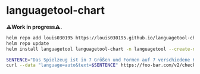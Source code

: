 # languagetool-chart

**⚠️Work in progress⚠️.**


```bash
helm repo add louis030195 https://louis030195.github.io/languagetool-chart
helm repo update
helm install languagetool languagetool-chart -n languagetool --create-namespace
```

```bash
SENTENCE="Das Spielzeug ist in 7 Größen und Formen auf 7 verschiedene Karottengrößen zugeschnitten.z"
curl --data "language=auto&text=$SENTENCE" https://foo-bar.com/v2/check
```